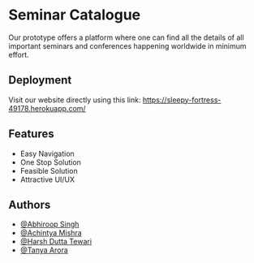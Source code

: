 
# Seminar Catalogue

Our prototype offers a platform where one can find all the details of all important seminars and conferences happening worldwide in minimum effort.

## Deployment

Visit our website directly using this link: https://sleepy-fortress-49178.herokuapp.com/



## Features

- Easy Navigation
- One Stop Solution
- Feasible Solution
- Attractive UI/UX 


## Authors

- [@Abhiroop Singh](https://github.com/Abhiroop-Singh)
- [@Achintya Mishra](https://github.com/achintyamishra01)
- [@Harsh Dutta Tewari](https://github.com/Harsh-Tewari)
- [@Tanya Arora](https://github.com/tanyaa-arora)


